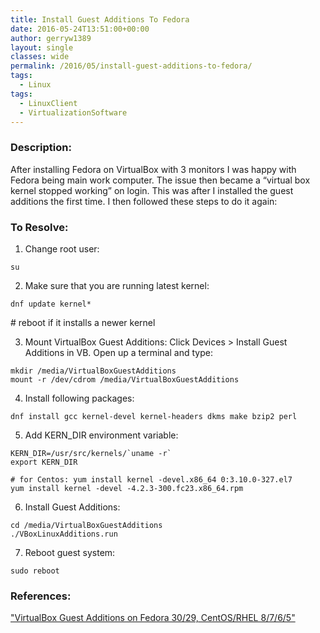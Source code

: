 ```yaml
---
title: Install Guest Additions To Fedora
date: 2016-05-24T13:51:00+00:00
author: gerryw1389
layout: single
classes: wide
permalink: /2016/05/install-guest-additions-to-fedora/
tags:
  - Linux
tags:
  - LinuxClient
  - VirtualizationSoftware
---
```

<!--more-->

### Description:

After installing Fedora on VirtualBox with 3 monitors I was happy with Fedora being main work computer. The issue then became a &#8220;virtual box kernel stopped working&#8221; on login. This was after I installed the guest additions the first time. I then followed these steps to do it again:

### To Resolve:

1. Change root user:

```shell
su
```

2. Make sure that you are running latest kernel:

```shell
dnf update kernel*
```

\# reboot if it installs a newer kernel

3. Mount VirtualBox Guest Additions: Click Devices > Install Guest Additions in VB. Open up a terminal and type:

```shell
mkdir /media/VirtualBoxGuestAdditions
mount -r /dev/cdrom /media/VirtualBoxGuestAdditions
```

4. Install following packages:

```shell
dnf install gcc kernel-devel kernel-headers dkms make bzip2 perl
```

5. Add KERN_DIR environment variable:

```shell
KERN_DIR=/usr/src/kernels/`uname -r`
export KERN_DIR

# for Centos: yum install kernel -devel.x86_64 0:3.10.0-327.el7
yum install kernel -devel -4.2.3-300.fc23.x86_64.rpm
```

6. Install Guest Additions:

```shell
cd /media/VirtualBoxGuestAdditions
./VBoxLinuxAdditions.run
```

7. Reboot guest system:

```shell
sudo reboot
```

### References:

["VirtualBox Guest Additions on Fedora 30/29, CentOS/RHEL 8/7/6/5"](http://www.if-not-true-then-false.com/2010/install-virtualbox-guest-additions-on-fedora-centos-red-hat-rhel)